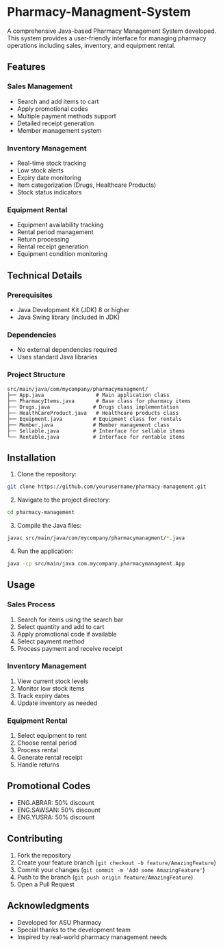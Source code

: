 # Pharmacy-Managment-System

A comprehensive Java-based Pharmacy Management System developed. This system provides a user-friendly interface for managing pharmacy operations including sales, inventory, and equipment rental.

## Features

### Sales Management
- Search and add items to cart
- Apply promotional codes
- Multiple payment methods support
- Detailed receipt generation
- Member management system

### Inventory Management
- Real-time stock tracking
- Low stock alerts
- Expiry date monitoring
- Item categorization (Drugs, Healthcare Products)
- Stock status indicators

### Equipment Rental
- Equipment availability tracking
- Rental period management
- Return processing
- Rental receipt generation
- Equipment condition monitoring

## Technical Details

### Prerequisites
- Java Development Kit (JDK) 8 or higher
- Java Swing library (included in JDK)

### Dependencies
- No external dependencies required
- Uses standard Java libraries

### Project Structure
```
src/main/java/com/mycompany/pharmacymanagment/
├── App.java                 # Main application class
├── PharmacyItems.java       # Base class for pharmacy items
├── Drugs.java              # Drugs class implementation
├── HealthCareProduct.java   # Healthcare products class
├── Equipment.java          # Equipment class for rentals
├── Member.java             # Member management class
├── Sellable.java           # Interface for sellable items
└── Rentable.java           # Interface for rentable items
```

## Installation

1. Clone the repository:
```bash
git clone https://github.com/yourusername/pharmacy-management.git
```

2. Navigate to the project directory:
```bash
cd pharmacy-management
```

3. Compile the Java files:
```bash
javac src/main/java/com/mycompany/pharmacymanagment/*.java
```

4. Run the application:
```bash
java -cp src/main/java com.mycompany.pharmacymanagment.App
```

## Usage

### Sales Process
1. Search for items using the search bar
2. Select quantity and add to cart
3. Apply promotional code if available
4. Select payment method
5. Process payment and receive receipt

### Inventory Management
1. View current stock levels
2. Monitor low stock items
3. Track expiry dates
4. Update inventory as needed

### Equipment Rental
1. Select equipment to rent
2. Choose rental period
3. Process rental
4. Generate rental receipt
5. Handle returns

## Promotional Codes
- ENG.ABRAR: 50% discount
- ENG.SAWSAN: 50% discount
- ENG.YUSRA: 50% discount

## Contributing

1. Fork the repository
2. Create your feature branch (`git checkout -b feature/AmazingFeature`)
3. Commit your changes (`git commit -m 'Add some AmazingFeature'`)
4. Push to the branch (`git push origin feature/AmazingFeature`)
5. Open a Pull Request



## Acknowledgments

- Developed for ASU Pharmacy
- Special thanks to the development team
- Inspired by real-world pharmacy management needs


